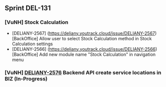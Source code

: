 ## Sprint DEL-131

### [VuNH] Stock Calculation
- [DELIANY-2567] (https://deliany.youtrack.cloud/issue/DELIANY-2567)[BackOffice] Allow user to select Stock Calculation method in Stock Calculation settings
- [DELIANY-2566] (https://deliany.youtrack.cloud/issue/DELIANY-2566)[BackOffice] Add new module name "Stock Calculation" in navigation menu
### [VuNH] [DELIANY-2576](https://deliany.youtrack.cloud/issue/DELIANY-2576) Backend API create service locations in BIZ (In-Progress)

